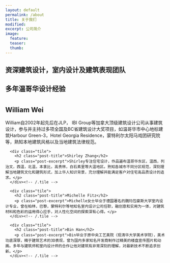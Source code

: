 ```yaml
---
layout: default
permalink: /about
title: 关于我们
modified:
excerpt: 公司简介
image:
  feature:
  teaser:
  thumb:
---
```


<div class="page-lead" style="background-image:url(/images/wood-texture-1600x800.jpg)">
  <div class="wrap page-lead-content">
    <h2>资深建筑设计，室内设计及建筑表现团队</h2>
    <h2>多年温哥华设计经验</h2>
  </div><!-- /.page-lead-content -->
</div><!-- /.page-lead -->

<div id="page-wrapper">
      <!--[if lt IE 9]><div class="upgrade notice-warning"><strong>Your browser is quite old!</strong> Why not <a href="http://whatbrowser.org/">upgrade to a newer one</a> to better enjoy this site?</div><![endif]-->

<div id="main" role="main">
  <div class="wrap">
    <div class="page-title">
    <h1></h1>
    </div>

<div class="archive-wrap">
  <div class="page-content">
      <div class="tile">
        <h2 class="post-title">William Wei</h2>
        <p class="post-excerpt">William自2002年起先后在JLP， IBI Group等加拿大顶级建筑设计公司从事建筑设计，参与并主持过多项全国及BC省建筑设计大奖项目，如温哥华市中心地标建筑Harbour Green-3，Hotel Georgia Residence，蒙特利尔太阳马戏团研究院等，熟知本地建筑风格以及当地建筑法律规范。</p>
      </div><!-- /.tile -->

      <div class="tile">
        <h2 class="post-title">Shirley Zhang</h2>
        <p class="post-excerpt">Shirley专注住宅设计，作品遍布温哥华东区，温西，列治文，西温，北温，本拿比，高贵林，白石素里等大温地区。熟知各城市不同分区规范，深刻理解当地建筑文化和建筑形式，加上华人知识背景，充分理解并能满足客户对住宅高品质设计的追求。</p>
      </div><!-- /.tile -->

      <div class="tile">
        <h2 class="post-title">Michelle Fitz</h2>
        <p class="post-excerpt">Michelle女士毕业于德国著名的魏玛包豪斯大学室内设计专业，曾在柏林，巴黎，蒙特利尔等地知名室内设计公司任职，融创意和实用为一体，对建筑材料和色彩的运用得心应手，对人性化空间的探索深有心得。</p>
      </div><!-- /.tile -->

      <div class="tile">
        <h2 class="post-title">Bin Han</h2>
        <p class="post-excerpt">Bin毕业于原中央工艺美院（现清华大学美术学院），美术功底深厚，精于建筑艺术的3D表现，曾为国内多家知名开发商制作过精美的楼盘宣传图片和动画。多年与建筑师和室内设计师的合作让他对建筑有非常深刻的理解，对最新技术不断追求创新。</p>
      </div><!-- /.tile -->

  </div><!-- /.page-content -->
</div><!-- /.archive-wrap -->
</div><!-- /wrap -->
</div><!-- /main -->
</div> <!-- /page-wrapper -->
